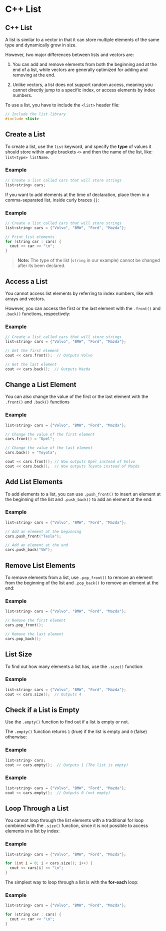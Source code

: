 # C++ List
## C++ List

A list is similar to a vector in that it can store multiple elements of the same type and dynamically grow in size.

However, two major differences between lists and vectors are:

1. You can add and remove elements from both the beginning and at the end of a list, while vectors are generally optimized for adding and removing at the end.

2. Unlike vectors, a list does not support random access, meaning you cannot directly jump to a specific index, or access elements by index numbers.

To use a list, you have to include the `<list>` header file: 

```cpp
// Include the list library
#include <list>
```

## Create a List

To create a list, use the `list` keyword, and specify the **type** of values it should store within angle brackets `<>` and then the name of the list, like: `list<type> listName`.
### Example
```cpp
// Create a list called cars that will store strings
list<string> cars;
```
If you want to add elements at the time of declaration, place them in a comma-separated list, inside curly braces `{}`:
### Example
```cpp
// Create a list called cars that will store strings
list<string> cars = {"Volvo", "BMW", "Ford", "Mazda"};

// Print list elements
for (string car : cars) {
  cout << car << "\n";
}
```
> **Note:** The type of the list (`string` in our example) cannot be changed after its been declared.

## Access a List

You cannot access list elements by referring to index numbers, like with arrays and vectors.

However, you can access the first or the last element with the `.front()` and `.back()` functions, respectively:
### Example
```cpp
// Create a list called cars that will store strings
list<string> cars = {"Volvo", "BMW", "Ford", "Mazda"};

// Get the first element
cout << cars.front();  // Outputs Volvo

// Get the last element
cout << cars.back();  // Outputs Mazda
```

## Change a List Element

You can also change the value of the first or the last element with the `.front()` and `.back()` functions
### Example
```cpp
list<string> cars = {"Volvo", "BMW", "Ford", "Mazda"};

// Change the value of the first element
cars.front() = "Opel";

// Change the value of the last element
cars.back() = "Toyota";

cout << cars.front(); // Now outputs Opel instead of Volvo
cout << cars.back();  // Now outputs Toyota instead of Mazda
```

## Add List Elements

To add elements to a list, you can use `.push_front()` to insert an element at the beginning of the list and `.push_back()` to add an element at the end:
### Example
```cpp
list<string> cars = {"Volvo", "BMW", "Ford", "Mazda"};

// Add an element at the beginning
cars.push_front("Tesla");

// Add an element at the end
cars.push_back("VW");
```

## Remove List Elements

To remove elements from a list, use `.pop_front()` to remove an element from the beginning of the list and `.pop_back()` to remove an element at the end:

### Example
```cpp
list<string> cars = {"Volvo", "BMW", "Ford", "Mazda"};

// Remove the first element
cars.pop_front();

// Remove the last element
cars.pop_back();
```

## List Size

To find out how many elements a list has, use the `.size()` function:
### Example
```cpp
list<string> cars = {"Volvo", "BMW", "Ford", "Mazda"};
cout << cars.size();  // Outputs 4
```

## Check if a List is Empty

Use the `.empty()` function to find out if a list is empty or not.

The `.empty()` function returns `1` (true) if the list is empty and `0` (false) otherwise:
### Example
```cpp
list<string> cars;
cout << cars.empty();  // Outputs 1 (The list is empty)
```
### Example
```cpp
list<string> cars = {"Volvo", "BMW", "Ford", "Mazda"};
cout << cars.empty();  // Outputs 0 (not empty)
```

## Loop Through a List

You cannot loop through the list elements with a traditional for loop combined with the `.size()` function, since it is not possible to access elements in a list by index:
### Example
```cpp
list<string> cars = {"Volvo", "BMW", "Ford", "Mazda"};

for (int i = 0; i < cars.size(); i++) {
  cout << cars[i] << "\n";
}
```
The simplest way to loop through a list is with the **for-each** loop:
### Example
```cpp
list<string> cars = {"Volvo", "BMW", "Ford", "Mazda"};

for (string car : cars) {
  cout << car << "\n";
}
```
